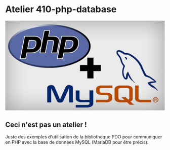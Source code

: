 # Atelier 410-php-database

![illustration](./brief-img.jpg)

## Ceci n'est pas un atelier !

Juste des exemples d'utilisation de la bibliothèque PDO pour communiquer en PHP avec la base de données MySQL (MariaDB pour être précis).
